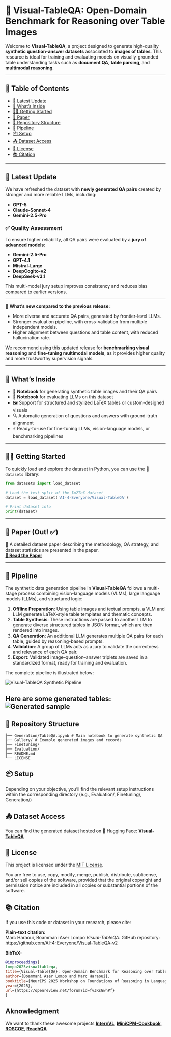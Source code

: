# 🧠 Visual-TableQA: Open-Domain Benchmark for Reasoning over Table Images

Welcome to **Visual-TableQA**, a project designed to generate high-quality **synthetic question-answer datasets** associated to **images of tables**. This resource is ideal for training and evaluating models on visually-grounded table understanding tasks such as **document QA**, **table parsing**, and **multimodal reasoning**.

---

## 📑 Table of Contents

- [🚀 Latest Update](#-latest-update)
- [🚀 What’s Inside](#-whats-inside)
- [🚀🚀 Getting Started](#-getting-started)
- [📘 Paper](#-paper)
- [📁 Repository Structure](#-repository-structure)
- [🔄 Pipeline](#-pipeline)
- [📦 Setup](#-setup)
- [📤 Dataset Access](#-dataset-access)
- [📄 License](#-license)
- [📚 Citation](#-citation)

---
## 🚀 Latest Update

We have refreshed the dataset with **newly generated QA pairs** created by stronger and more reliable LLMs, including:

- **GPT-5**
- **Claude-Sonnet-4**
- **Gemini-2.5-Pro**

### ✅ Quality Assessment

To ensure higher reliability, all QA pairs were evaluated by a **jury of advanced models**:

- **Gemini-2.5-Pro**
- **GPT-4.1**
- **Mistral-Large**
- **DeepCogito-v2**
- **DeepSeek-v3.1**

This multi-model jury setup improves consistency and reduces bias compared to earlier versions.

---

🔄 **What’s new compared to the previous release:**
- More diverse and accurate QA pairs, generated by frontier-level LLMs.
- Stronger evaluation pipeline, with cross-validation from multiple independent models.
- Higher alignment between questions and table content, with reduced hallucination rate.

We recommend using this updated release for **benchmarking visual reasoning** and **fine-tuning multimodal models**, as it provides higher quality and more trustworthy supervision signals.

---

## 🚀 What’s Inside

- 📓 **Notebook** for generating synthetic table images and their QA pairs
- 📓 **Notebook** for evaluating LLMs on this dataset
- 🖼️ Support for structured and stylized LaTeX tables or custom-designed visuals  
- 🔍 Automatic generation of questions and answers with ground-truth alignment  
- ⚡ Ready-to-use for fine-tuning LLMs, vision-language models, or benchmarking pipelines

---

## 🚀🚀 Getting Started
To quickly load and explore the dataset in Python, you can use the 🤗 `datasets` library:

```python
from datasets import load_dataset

# Load the test split of the Im2TeX dataset
dataset = load_dataset('AI-4-Everyone/Visual-TableQA')

# Print dataset info
print(dataset)
```
---

## 📘 Paper (Out! ✅)

📝 A detailed dataset paper describing the methodology, QA strategy, and dataset statistics are presented in the paper.  
**[📄 Read the Paper](https://arxiv.org/abs/2509.07966)**

---

## 🔄 Pipeline

The synthetic data generation pipeline in **Visual-TableQA** follows a multi-stage process combining vision-language models (VLMs), large language models (LLMs), and structured logic:

1. **Offline Preparation**: Using table images and textual prompts, a VLM and LLM generate LaTeX-style table templates and thematic concepts.
2. **Table Synthesis**: These instructions are passed to another LLM to generate diverse structured tables in JSON format, which are then rendered into images.
3. **QA Generation**: An additional LLM generates multiple QA pairs for each table, guided by reasoning-based prompts.
4. **Validation**: A group of LLMs acts as a jury to validate the correctness and relevance of each QA pair.
5. **Export**: Validated image–question–answer triplets are saved in a standardized format, ready for training and evaluation.

The complete pipeline is illustrated below:

![Visual-TableQA Synthetic Pipeline](imgs/tableqa.png)

Here are some generated tables:
![Generated sample](imgs/gallery_layout_sheet.png)
---

## 📁 Repository Structure

```text
├── Generation/TableQA.ipynb # Main notebook to generate synthetic QA
├── Gallery/ # Example generated images and records
├── Finetuning/
├── Evaluation/
├── README.md
└── LICENSE
```

## 📦 Setup

Depending on your objective, you’ll find the relevant setup instructions within the corresponding directory (e.g., Evaluation/, Finetuning/, Generation/)

## 📤 Dataset Access
You can find the generated dataset hosted on 🤗 Hugging Face:
**[Visual-TableQA](https://huggingface.co/datasets/AI-4-Everyone/Visual-TableQA)**

## 📄 License

This project is licensed under the [MIT License](LICENSE).

You are free to use, copy, modify, merge, publish, distribute, sublicense, and/or sell copies of the software, provided that the original copyright and permission notice are included in all copies or substantial portions of the software.

## 📚 Citation

If you use this code or dataset in your research, please cite:

**Plain-text citation:**  
Marc Haraoui, Boammani Aser Lompo *Visual-TableQA*. GitHub repository: https://github.com/AI-4-Everyone/Visual-TableQA-v2

**BibTeX:**
```bibtex
@inproceedings{
lompo2025visualtableqa,
title={Visual-Table{QA}: Open-Domain Benchmark for Reasoning over Table Images},
author={Boammani Aser Lompo and Marc Haraoui},
booktitle={NeurIPS 2025 Workshop on Foundations of Reasoning in Language Models},
year={2025},
url={https://openreview.net/forum?id=fvJRsGwhPf}
}
```
## Aknowledgment
We want to thank these awesome projects **[InternVL](https://github.com/OpenGVLab/InternVL/tree/main)**, **[MiniCPM-Cookbook](https://github.com/OpenSQZ/MiniCPM-V-CookBook/tree/main)**, **[ROSCOE](https://github.com/facebookresearch/ParlAI/tree/main/projects/roscoe)**, **[ReachQA](https://github.com/hewei2001/ReachQA/tree/main)**
